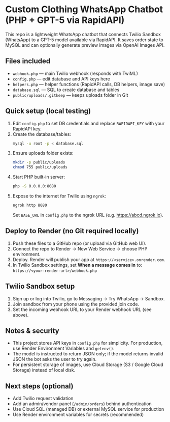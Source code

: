 # Custom Clothing WhatsApp Chatbot (PHP + GPT-5 via RapidAPI)

This repo is a lightweight WhatsApp chatbot that connects Twilio Sandbox (WhatsApp) to a GPT-5 model available via RapidAPI. It saves order state to MySQL and can optionally generate preview images via OpenAI Images API.

## Files included
- `webhook.php` — main Twilio webhook (responds with TwiML)
- `config.php` — edit database and API keys here
- `helpers.php` — helper functions (RapidAPI calls, DB helpers, image save)
- `database.sql` — SQL to create database and tables
- `public/uploads/.gitkeep` — keeps uploads folder in Git

## Quick setup (local testing)
1. Edit `config.php` to set DB credentials and replace `RAPIDAPI_KEY` with your RapidAPI key.
2. Create the database/tables:
   ```bash
   mysql -u root -p < database.sql
   ```
3. Ensure uploads folder exists:
   ```bash
   mkdir -p public/uploads
   chmod 755 public/uploads
   ```
4. Start PHP built-in server:
   ```bash
   php -S 0.0.0.0:8080
   ```
5. Expose to the internet for Twilio using `ngrok`:
   ```bash
   ngrok http 8080
   ```
   Set `BASE_URL` in `config.php` to the ngrok URL (e.g. https://abcd.ngrok.io).

## Deploy to Render (no Git required locally)
1. Push these files to a GitHub repo (or upload via GitHub web UI).
2. Connect the repo to Render → New Web Service → choose PHP environment.
3. Deploy. Render will publish your app at `https://<service>.onrender.com`.
4. In Twilio Sandbox settings, set **When a message comes in** to:
   `https://<your-render-url>/webhook.php`

## Twilio Sandbox setup
1. Sign up or log into Twilio, go to Messaging → Try WhatsApp → Sandbox.
2. Join sandbox from your phone using the provided join code.
3. Set the incoming webhook URL to your Render webhook URL (see above).

## Notes & security
- This project stores API keys in `config.php` for simplicity. For production, use Render Environment Variables and `getenv()`.
- The model is instructed to return JSON only; if the model returns invalid JSON the bot asks the user to try again.
- For persistent storage of images, use Cloud Storage (S3 / Google Cloud Storage) instead of local disk.

## Next steps (optional)
- Add Twilio request validation
- Add an admin/vendor panel (`/admin/orders`) behind authentication
- Use Cloud SQL (managed DB) or external MySQL service for production
- Use Render environment variables for secrets (recommended)
